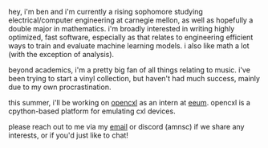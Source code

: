 hey, i'm ben and i'm currently a rising sophomore studying electrical/computer engineering at carnegie mellon, as well as hopefully a double major in mathematics. i'm broadly interested in writing highly optimized, fast software, especially as that relates to engineering efficient ways to train and evaluate machine learning models. i also like math a lot (with the exception of analysis).

beyond academics, i'm a pretty big fan of all things relating to music. i've been trying to start a vinyl collection, but haven't had much success, mainly due to my own procrastination.

this summer, i'll be working on [opencxl](https://opencxl.org/) as an intern at [eeum](eeum.io). opencxl is a cpython-based platform for emulating cxl devices.

please reach out to me via my [email](mailto:benedict04song@gmail.com) or discord (amnsc) if we share any interests, or if you'd just like to chat!

